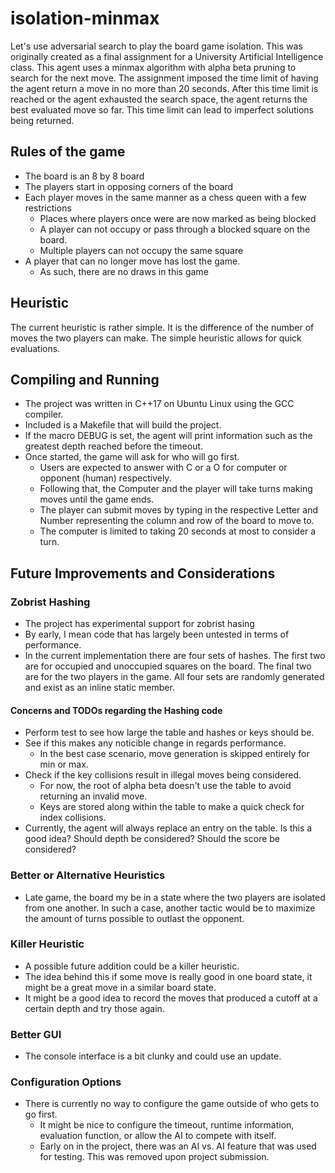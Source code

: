 # isolation-minmax
Let's use adversarial search to play the board game isolation.
This was originally created as a final assignment for a University Artificial Intelligence class.
This agent uses a minmax algorithm with alpha beta pruning to search for the next move.
The assignment imposed the time limit of having the agent return a move in no more than 20 seconds.
After this time limit is reached or the agent exhausted the search space, the agent returns the best evaluated move so far.
This time limit can lead to imperfect solutions being returned.

## Rules of the game
* The board is an 8 by 8 board
* The players start in opposing corners of the board
* Each player moves in the same manner as a chess queen with a few restrictions
  * Places where players once were are now marked as being blocked
  * A player can not occupy or pass through a blocked square on the board.
  * Multiple players can not occupy the same square
* A player that can no longer move has lost the game.
  * As such, there are no draws in this game

## Heuristic
The current heuristic is rather simple. It is the difference of the number of moves the two players can make. The simple heuristic allows for quick evaluations.

## Compiling and Running
* The project was written in C++17 on Ubuntu Linux using the GCC compiler.
* Included is a Makefile that will build the project.
* If the macro DEBUG is set, the agent will print information such as the greatest depth reached before the timeout.
* Once started, the game will ask for who will go first.
  * Users are expected to answer with C or a O for computer or opponent (human) respectively.
  * Following that, the Computer and the player will take turns making moves until the game ends.
  * The player can submit moves by typing in the respective Letter and Number representing the column and row of the board to move to.
  * The computer is limited to taking 20 seconds at most to consider a turn.

## Future Improvements and Considerations

### Zobrist Hashing
* The project has experimental support for zobrist hasing
* By early, I mean code that has largely been untested in terms of performance.
* In the current implementation there are four sets of hashes. The first two are for occupied and unoccupied squares on the board. The final two are for the two players in the game. All four sets are randomly generated and exist as an inline static member.

#### Concerns and TODOs regarding the Hashing code
* Perform test to see how large the table and hashes or keys should be.
* See if this makes any noticible change in regards performance.
  * In the best case scenario, move generation is skipped entirely for min or max.
* Check if the key collisions result in illegal moves being considered.
  * For now, the root of alpha beta doesn't use the table to avoid returning an invalid move.
  * Keys are stored along within the table to make a quick check for index collisions.
* Currently, the agent will always replace an entry on the table. Is this a good idea? Should depth be considered? Should the score be considered?

### Better or Alternative Heuristics
* Late game, the board my be in a state where the two players are isolated from one another. In such a case, another tactic would be to maximize the amount of turns possible to outlast the opponent.

### Killer Heuristic
* A possible future addition could be a killer heuristic.
* The idea behind this if some move is really good in one board state, it might be a great move in a similar board state.
* It might be a good idea to record the moves that produced a cutoff at a certain depth and try those again.

### Better GUI
* The console interface is a bit clunky and could use an update.

### Configuration Options
* There is currently no way to configure the game outside of who gets to go first.
  * It might be nice to configure the timeout, runtime information, evaluation function, or allow the AI to compete with itself.
  * Early on in the project, there was an AI vs. AI feature that was used for testing. This was removed upon project submission.
